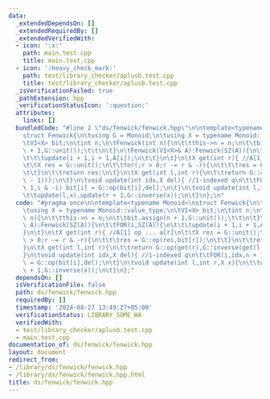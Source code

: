 ```yaml
---
data:
  _extendedDependsOn: []
  _extendedRequiredBy: []
  _extendedVerifiedWith:
  - icon: ':x:'
    path: main.test.cpp
    title: main.test.cpp
  - icon: ':heavy_check_mark:'
    path: test/library_checker/aplusb.test.cpp
    title: test/library_checker/aplusb.test.cpp
  _isVerificationFailed: true
  _pathExtension: hpp
  _verificationStatusIcon: ':question:'
  attributes:
    links: []
  bundledCode: "#line 2 \"ds/fenwick/fenwick.hpp\"\n\ntemplate<typename Monoid>\n\
    struct Fenwick{\n\tusing G = Monoid;\n\tusing X = typename Monoid::value_type;\n\
    \tVI<X> bit;\n\tint n;\n\tFenwick(int n){\n\t\tthis->n = n;\n\t\tbit.assign(n\
    \ + 1,G::unit());\t\t\n\t}\n\tFenwick(VI<X>& A):Fenwick(SZ(A)){\n\t\tFOR(i,SZ(A)){\n\
    \t\t\tupdate(i + 1,i + 1,A[i]);\n\t\t}\n\t}\n\tX get(int r){ //A[1] op ... a[r]\n\
    \t\tX res = G::unit();\n\t\tfor(;r > 0;r -= r & -r){\n\t\t\tres = G::op(res,bit[r]);\n\
    \t\t}\n\t\treturn res;\n\t}\n\tX get(int l,int r){\n\t\treturn G::op(get(r),G::inverse(get(l\
    \ - 1)));\n\t}\n\tvoid update(int idx,X del){ //1-indexed q\n\t\tFOR(i,idx,n +\
    \ 1,i & -i) bit[i] = G::op(bit[i],del);\n\t}\n\tvoid update(int l,int r,X x){\n\
    \t\tupdate(l,x),update(r + 1,G::inverse(x));\n\t}\n};\n"
  code: "#pragma once\n\ntemplate<typename Monoid>\nstruct Fenwick{\n\tusing G = Monoid;\n\
    \tusing X = typename Monoid::value_type;\n\tVI<X> bit;\n\tint n;\n\tFenwick(int\
    \ n){\n\t\tthis->n = n;\n\t\tbit.assign(n + 1,G::unit());\t\t\n\t}\n\tFenwick(VI<X>&\
    \ A):Fenwick(SZ(A)){\n\t\tFOR(i,SZ(A)){\n\t\t\tupdate(i + 1,i + 1,A[i]);\n\t\t\
    }\n\t}\n\tX get(int r){ //A[1] op ... a[r]\n\t\tX res = G::unit();\n\t\tfor(;r\
    \ > 0;r -= r & -r){\n\t\t\tres = G::op(res,bit[r]);\n\t\t}\n\t\treturn res;\n\t\
    }\n\tX get(int l,int r){\n\t\treturn G::op(get(r),G::inverse(get(l - 1)));\n\t\
    }\n\tvoid update(int idx,X del){ //1-indexed q\n\t\tFOR(i,idx,n + 1,i & -i) bit[i]\
    \ = G::op(bit[i],del);\n\t}\n\tvoid update(int l,int r,X x){\n\t\tupdate(l,x),update(r\
    \ + 1,G::inverse(x));\n\t}\n};"
  dependsOn: []
  isVerificationFile: false
  path: ds/fenwick/fenwick.hpp
  requiredBy: []
  timestamp: '2024-08-27 13:49:27+05:00'
  verificationStatus: LIBRARY_SOME_WA
  verifiedWith:
  - test/library_checker/aplusb.test.cpp
  - main.test.cpp
documentation_of: ds/fenwick/fenwick.hpp
layout: document
redirect_from:
- /library/ds/fenwick/fenwick.hpp
- /library/ds/fenwick/fenwick.hpp.html
title: ds/fenwick/fenwick.hpp
---
```

